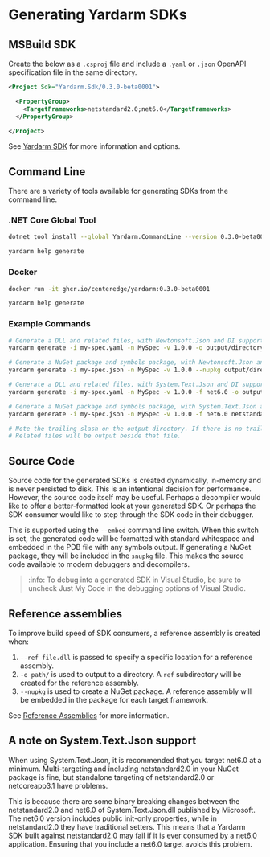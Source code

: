 # Generating Yardarm SDKs

## MSBuild SDK

Create the below as a `.csproj` file and include a `.yaml` or `.json` OpenAPI specification
file in the same directory.

```xml
<Project Sdk="Yardarm.Sdk/0.3.0-beta0001">

  <PropertyGroup>
    <TargetFrameworks>netstandard2.0;net6.0</TargetFrameworks>
  </PropertyGroup>

</Project>
```

See [Yardarm SDK](./yardarm-sdk.md) for more information and options.

## Command Line

There are a variety of tools available for generating SDKs from the command line.

### .NET Core Global Tool

```sh
dotnet tool install --global Yardarm.CommandLine --version 0.3.0-beta0001

yardarm help generate
```

### Docker

```sh
docker run -it ghcr.io/centeredge/yardarm:0.3.0-beta0001

yardarm help generate
```

### Example Commands

```sh
# Generate a DLL and related files, with Newtonsoft.Json and DI support
yardarm generate -i my-spec.yaml -n MySpec -v 1.0.0 -o output/directory/ -x Yardarm.NewtonsoftJson Yardarm.MicrosoftExtensionsHttp

# Generate a NuGet package and symbols package, with Newtonsoft.Json and DI support
yardarm generate -i my-spec.json -n MySpec -v 1.0.0 --nupkg output/directory/ -x Yardarm.NewtonsoftJson Yardarm.MicrosoftExtensionsHttp

# Generate a DLL and related files, with System.Text.Json and DI support targeting net6.0
yardarm generate -i my-spec.yaml -n MySpec -v 1.0.0 -f net6.0 -o output/directory/ -x Yardarm.SystemTextJson Yardarm.MicrosoftExtensionsHttp

# Generate a NuGet package and symbols package, with System.Text.Json and DI support targeting net6.0 and netstandard2.0
yardarm generate -i my-spec.json -n MySpec -v 1.0.0 -f net6.0 netstandard2.0 --nupkg output/directory/ -x Yardarm.SystemTextJson Yardarm.MicrosoftExtensionsHttp

# Note the trailing slash on the output directory. If there is no trailing slash, it is assumed to be a DLL or nupkg file name.
# Related files will be output beside that file.
```

## Source Code

Source code for the generated SDKs is created dynamically, in-memory and is never persisted
to disk. This is an intentional decision for performance. However, the source code itself
may be useful. Perhaps a decompiler would like to offer a better-formatted look at your
generated SDK. Or perhaps the SDK consumer would like to step through the SDK code in their
debugger.

This is supported using the `--embed` command line switch. When this switch is set, the generated
code will be formatted with standard whitespace and embedded in the PDB file with any symbols
output. If generating a NuGet package, they will be included in the `snupkg` file. This makes
the source code available to modern debuggers and decompilers.

> :info: To debug into a generated SDK in Visual Studio, be sure to uncheck Just My Code in the
> debugging options of Visual Studio.

## Reference assemblies

To improve build speed of SDK consumers, a reference assembly is created when:

1. `--ref file.dll` is passed to specify a specific location for a reference assembly.
2. `-o path/` is used to output to a directory. A `ref` subdirectory will be created for the reference assembly.
3. `--nupkg` is  used to create a NuGet package. A reference assembly will be embedded in the package for each target framework.

See [Reference Assemblies](https://docs.microsoft.com/en-us/dotnet/standard/assembly/reference-assemblies) for more
information.

## A note on System.Text.Json support

When using System.Text.Json, it is recommended that you target net6.0 at a minimum. Multi-targeting and including
netstandard2.0 in your NuGet package is fine, but standalone targeting of netstandard2.0 or netcoreapp3.1 have problems.

This is because there are some binary breaking changes between the netstandard2.0 and net6.0 of System.Text.Json.dll
published by Microsoft. The net6.0 version includes public init-only properties, while in netstandard2.0 they have
traditional setters. This means that a Yardarm SDK built against netstandard2.0 may fail if it is ever consumed by a
net6.0 application. Ensuring that you include a net6.0 target avoids this problem.
